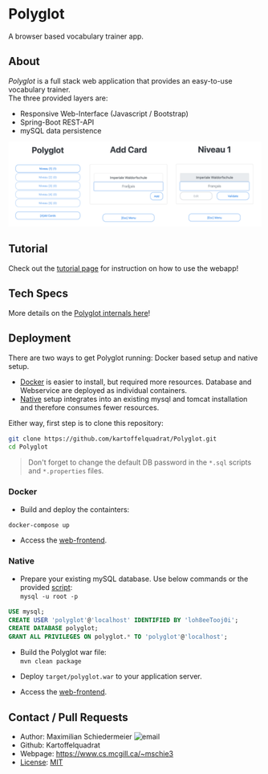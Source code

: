 # Polyglot

A browser based vocabulary trainer app.

## About

*Polyglot* is a full stack web application that provides an easy-to-use vocabulary trainer.  
The three provided layers are:

 * Responsive Web-Interface (Javascript / Bootstrap)
 * Spring-Boot REST-API
 * mySQL data persistence

![polyglot](documentation/ui.png)

## Tutorial

Check out the [tutorial page](documentation/tutorial.md) for instruction on how to use the webapp!

## Tech Specs

More details on the [Polyglot internals here](documentation/API.md)!

## Deployment

There are two ways to get Polyglot running: Docker based setup and native setup.

 * [Docker](#docker) is easier to install, but required more resources. Database and Webservice are deployed as individual containers.
 * [Native](#native) setup integrates into an existing mysql and tomcat installation and therefore consumes fewer resources.

Either way, first step is to clone this repository:  
```bash
git clone https://github.com/kartoffelquadrat/Polyglot.git
cd Polyglot
```

 > Don't forget to change the default DB password in the ```*.sql``` scripts and ```*.properties``` files.

### Docker

 * Build and deploy the containters:  
```bash
docker-compose up
```

 * Access the [web-frontend](http://127.0.0.1:8444).

### Native

 * Prepare your existing mySQL database. Use below commands or the provided [script](polyglot-manual-setup.sql):  
```mysql -u root -p```  
```sql
USE mysql;
CREATE USER 'polyglot'@'localhost' IDENTIFIED BY 'loh8eeTooj0i';
CREATE DATABASE polyglot;
GRANT ALL PRIVILEGES ON polyglot.* TO 'polyglot'@'localhost';
```

 * Build the Polyglot war file:  
```mvn clean package```

 * Deploy ```target/polyglot.war``` to your application server.

 * Access the [web-frontend](http://127.0.0.1:8444).

## Contact / Pull Requests

 * Author: Maximilian Schiedermeier ![email](documentation/email.png)
 * Github: Kartoffelquadrat
 * Webpage: https://www.cs.mcgill.ca/~mschie3
 * [License](LICENSE): [MIT](https://opensource.org/licenses/MIT)
